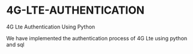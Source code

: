 # 4G-LTE-AUTHENTICATION
4G Lte Authentication Using Python

We have implemented the authentication process of 4G Lte using python and sql
